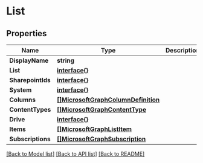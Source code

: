 # List

## Properties

Name | Type | Description | Notes
------------ | ------------- | ------------- | -------------
**DisplayName** | **string** |  | [optional] 
**List** | [**interface{}**](.md) |  | [optional] 
**SharepointIds** | [**interface{}**](.md) |  | [optional] 
**System** | [**interface{}**](.md) |  | [optional] 
**Columns** | [**[]MicrosoftGraphColumnDefinition**](microsoft.graph.columnDefinition.md) |  | [optional] 
**ContentTypes** | [**[]MicrosoftGraphContentType**](microsoft.graph.contentType.md) |  | [optional] 
**Drive** | [**interface{}**](.md) |  | [optional] 
**Items** | [**[]MicrosoftGraphListItem**](microsoft.graph.listItem.md) |  | [optional] 
**Subscriptions** | [**[]MicrosoftGraphSubscription**](microsoft.graph.subscription.md) |  | [optional] 

[[Back to Model list]](../README.md#documentation-for-models) [[Back to API list]](../README.md#documentation-for-api-endpoints) [[Back to README]](../README.md)


